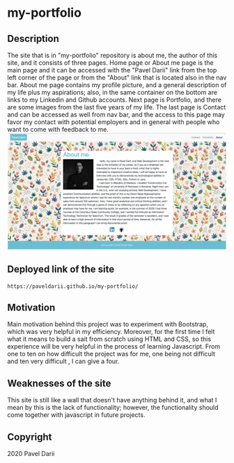 # my-portfolio

## Description

The site that is in "my-portfolio" repository is about me, the author of this site, and it consists of three pages. Home page or About me page is the main page and it can be accessed with the "Pavel Darii" link from the top left corner of the page or from the "About" link that is located also in the nav bar. About me page contains my profile picture, and a general description of my life plus my aspirations; also, in the same container on the bottom are links to my Linkedin and Github accounts. Next page is Portfolio, and there are some images from the last five years of my life. The last page is Contact and can be accessed as well from nav bar, and the access to this page may favor my contact with potential employers and in general with people who want to come with feedback to me.
![about me page](deployed-site-screenshots/about-page.jpg?raw=true)

## Deployed link of the site

    https://paveldarii.github.io/my-portfolio/

## Motivation

Main motivation behind this project was to experiment with Bootstrap, which was very helpful in my efficiency. Moreover, for the first time I felt what it means to build a sait from scratch using HTML and CSS, so this experience will be very helpful in the process of learning Javascript. From one to ten on how difficult the project was for me, one being not difficult and ten very difficult , I can give a four.

## Weaknesses of the site

This site is still like a wall that doesn't have anything behind it, and what I mean by this is the lack of functionality; however, the functionality should come together with javascript in future projects.

## Copyright

2020 Pavel Darii
